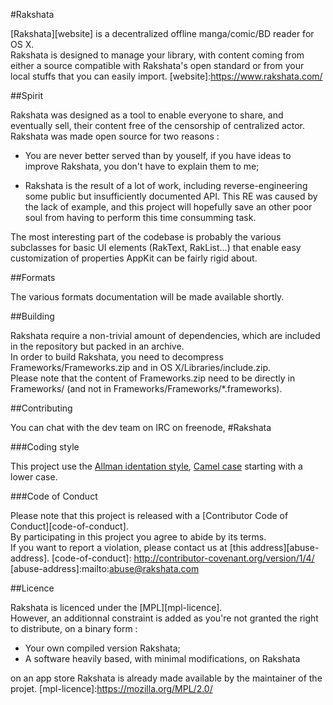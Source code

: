 #Rakshata

[Rakshata][website] is a decentralized offline manga/comic/BD reader for OS X.  
Rakshata is designed to manage your library, with content coming from either a source compatible with Rakshata's open standard or from your local stuffs that you can easily import.
[website]:https://www.rakshata.com/

##Spirit

Rakshata was designed as a tool to enable everyone to share, and eventually sell, their content free of the censorship of centralized actor.  
Rakshata was made open source for two reasons :

- You are never better served than by youself, if you have ideas to improve Rakshata, you don't have to explain them to me;

- Rakshata is the result of a lot of work, including reverse-engineering some public but insufficiently documented API. This RE was caused by the lack of example, and this project will hopefully save an other poor soul from having to perform this time consumming task.

The most interesting part of the codebase is probably the various subclasses for basic UI elements (RakText, RakList...) that enable easy customization of properties AppKit can be fairly rigid about.

##Formats

The various formats documentation will be made available shortly.

##Building

Rakshata require a non-trivial amount of dependencies, which are included in the repository but packed in an archive.  
In order to build Rakshata, you need to decompress Frameworks/Frameworks.zip and in OS X/Libraries/include.zip.  
Please note that the content of Frameworks.zip need to be directly in Frameworks/ (and not in Frameworks/Frameworks/*.frameworks).

##Contributing

You can chat with the dev team on IRC on freenode, #Rakshata

###Coding style

This project use the [Allman identation style][allman-ident], [Camel case][camel-case] starting with a lower case.

[allman-ident]: https://en.wikipedia.org/wiki/Indent_style#Allman_style
[camel-case]: https://en.wikipedia.org/wiki/CamelCase

###Code of Conduct

Please note that this project is released with a [Contributor Code of Conduct][code-of-conduct].  
By participating in this project you agree to abide by its terms.  
If you want to report a violation, please contact us at [this address][abuse-address].
[code-of-conduct]: http://contributor-covenant.org/version/1/4/
[abuse-address]:mailto:abuse@rakshata.com

##Licence

Rakshata is licenced under the [MPL][mpl-licence].  
However, an additionnal constraint is added as you're not granted the right to distribute, on a binary form :
- Your own compiled version Rakshata;
- A software heavily based, with minimal modifications, on Rakshata

on an app store Rakshata is already made available by the maintainer of the projet.
[mpl-licence]:https://mozilla.org/MPL/2.0/
